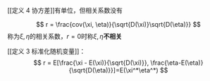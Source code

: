 [[定义 4 协方差]]有单位，但相关系数没有

$$
r = \frac{cov(\xi, \eta)}{\sqrt{D(\xi)}\sqrt{D(\eta)}}
$$
称为$\xi, \eta$的相关系数，$r=0$时称$\xi, \eta$**不相关**

[[定义 3 标准化随机变量]]：
$$
r = E[\frac{\xi - E(\xi)}{\sqrt{D(\xi)}}, \frac{\eta-E(\eta)}{\sqrt{D(\eta)}}]=E(\xi^*\eta^*)
$$